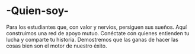 # -Quien-soy-
Para los estudiantes que, con valor y nervios, persiguen sus sueños. Aquí construimos una red de apoyo mutuo. Conéctate con quienes entienden tu lucha y comparte tu historia. Demostremos que las ganas de hacer las cosas bien son el motor de nuestro éxito.

